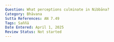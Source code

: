 ```yaml
---
Question: What perceptions culminate in Nibbāna?
Category: Bhāvana
Sutta References: AN 7.49
Tags: Saññā
Date Entered: April 1, 2025
Review Status: Not started
---
```

